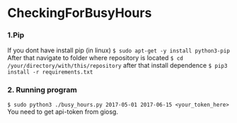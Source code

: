 # CheckingForBusyHours

### 1.Pip
If you dont have install pip (in linux) `$ sudo apt-get -y install python3-pip`
After that navigate to folder where repository is located `$ cd /your/directory/with/this/repository`
after that install dependence  `$ pip3 install -r requirements.txt`

### 2. Running program
`$ sudo python3 ./busy_hours.py 2017-05-01 2017-06-15 <your_token_here>`
You need to get api-token from giosg.



